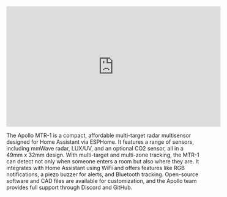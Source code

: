 <div class="cms-embed"><iframe width="560" height="315" src="https://www.youtube.com/embed/VhxvaflI-1k?si=2alqFvysVye058MN" title="YouTube video player" frameborder="0" allow="accelerometer; autoplay; clipboard-write; encrypted-media; gyroscope; picture-in-picture; web-share" referrerpolicy="strict-origin-when-cross-origin" allowfullscreen=""></iframe></div>

The Apollo MTR-1 is a compact, affordable multi-target radar multisensor designed for Home Assistant via ESPHome. It features a range of sensors, including mmWave radar, LUX/UV, and an optional CO2 sensor, all in a 49mm x 32mm design. With multi-target and multi-zone tracking, the MTR-1 can detect not only when someone enters a room but also where they are. It integrates with Home Assistant using WiFi and offers features like RGB notifications, a piezo buzzer for alerts, and Bluetooth tracking. Open-source software and CAD files are available for customization, and the Apollo team provides full support through Discord and GitHub.